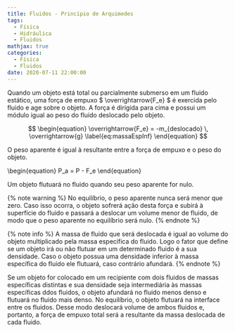```yaml
---
title: Fluidos - Princípio de Arquimedes
tags: 
  - Física
  - Hidráulica
  - Fluidos
mathjax: true
categories:
  - Física
  - Fluidos
date: 2020-07-11 22:00:00
---
```


Quando um objeto está total ou parcialmente submerso em um fluido estático, uma força de empuxo $ \overrightarrow{F_e} $ é exercida pelo fluido e age sobre o objeto. A força é dirigida para cima e possui um módulo igual ao peso do fluido deslocado pelo objeto.

<!-- more -->

$$
\begin{equation}
  \overrightarrow{F_e} = -m_{deslocado} \, \overrightarrow{g}
  \label{eq:massaEspInf}
\end{equation}
$$

O peso aparente é igual à resultante entre a força de empuxo e o peso do objeto.

\begin{equation}
  P_a = P - F_e
\end{equation}

Um objeto flutuará no fluido quando seu peso aparente for nulo.

{% note warning %}
No equilíbrio, o peso aparente nunca será menor que zero. Caso isso ocorra, o objeto sofrerá ação desta força e subirá à superfície do fluido e passará a deslocar um volume menor de fluido, de modo que o peso aparente no equilíbrio será nulo.
{% endnote %}

{% note info %}
A massa de fluido que será deslocada é igual ao volume do objeto multiplicado pela massa específica do fluido. Logo o fator que define se um objeto irá ou não flutuar em um determinado fluido é a sua densidade. Caso o objeto possua uma densidade inferior à massa específica do fluido ele flutuará, caso contrário afundará.
{% endnote %}

Se um objeto for colocado em um recipiente com dois fluidos de massas específicas distintas e sua densidade seja intermediária às massas específicas ddos fluidos, o objeto afundará no fluido menos denso e flutuará no fluido mais denso. No equilíbrio, o objeto flutuará na interface entre os fluidos. Desse modo deslocará volume de ambos fluidos e, portanto, a força de empuxo total será a resultante da massa deslocada de cada fluido.
